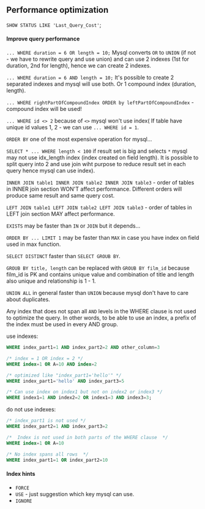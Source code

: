 Performance optimization
-

`SHOW STATUS LIKE 'Last_Query_Cost'`;

#### Improve query performance

`... WHERE duration = 6 OR length = 10;`
Mysql converts `OR` to `UNION` (if not - we have to rewrite query and use union)
and can use 2 indexes (1st for duration, 2nd for length), hence we can create 2 indexes.

`... WHERE duration = 6 AND length = 10;`
It's possible to create 2 separated indexes and mysql will use both.
Or 1 compound index (duration, length).

`... WHERE rightPartOfCompoundIndex ORDER by leftPartOfCompoundIndex` - compound index will be used!

`... WHERE id <> 2` because of `<>` mysql won't use index(
If table have unique id values 1, 2 - we can use `... WHERE id = 1`.

`ORDER BY` one of the most expensive operation for mysql...

`SELECT * ... WHERE length < 100` if result set is big and selects `*` mysql may not use idx_length index
(index created on field length).
It is possible to split query into 2 and use join wiht purpose to reduce result set in each query
hence mysql can use index).

`INNER JOIN table1 INNER JOIN table2 INNER JOIN table3` - order of tables in INNER join section WON'T affect performance.
Different orders will produce same result and same query cost.

`LEFT JOIN table1 LEFT JOIN table2 LEFT JOIN table3` - order of tables in LEFT join section MAY affect performance.

`EXISTS` may be faster than `IN` or `JOIN` but it depends...

`ORDER BY ... LIMIT 1` may be faster than `MAX` in case you have index on field used in max function.

`SELECT DISTINCT` faster than `SELECT GROUB BY`.

`GROUB BY title, length` can be replaced with `GROUB BY film_id` because film_id is PK
and contains unique value and combination of title and length also unique
and relationship is 1 - 1.

`UNION ALL` in general faster than `UNION` because mysql don't have to care about duplicates.

Any index that does not span all `AND` levels in the WHERE clause is not used
to optimize the query. In other words, to be able to use an index,
a prefix of the index must be used in every AND group.

use indexes:

````sql
WHERE index_part1=1 AND index_part2=2 AND other_column=3

/* index = 1 OR index = 2 */
WHERE index=1 OR A=10 AND index=2

/* optimized like "index_part1='hello'" */
WHERE index_part1='hello' AND index_part3=5

/* Can use index on index1 but not on index2 or index3 */
WHERE index1=1 AND index2=2 OR index1=3 AND index3=3;
````

do not use indexes:

````sql
/* index_part1 is not used */
WHERE index_part2=1 AND index_part3=2

/*  Index is not used in both parts of the WHERE clause  */
WHERE index=1 OR A=10

/* No index spans all rows  */
WHERE index_part1=1 OR index_part2=10
````

#### Index hints

* `FORCE`
* `USE` - just suggestion which key mysql can use.
* `IGNORE`
